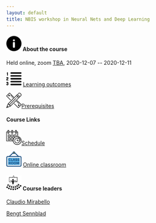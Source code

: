 ```yaml
---
layout: default
title: NBIS workshop in Neural Nets and Deep Learning
---
```


#### <img border="0" src="icons/info.svg" width="40" height="40">  About the course
Held online, zoom [TBA](TBA), 2020-12-07 -- 2020-12-11

<img border="0" src="icons/content.svg" width="40" height="40"> [Learning outcomes](learningOutcomes)

<img border="0" src="icons/precourse.svg" width="40" height="40">[Prerequisites](prerequisites)

#### Course Links
<img border="0" src="icons/schedule-02.svg" width="40" height="40">[Schedule](schedule)

<img border="0" src="icons/classroom.svg" width="40" height="40"> [Online classroom](classroom)

<!--
#### Labs links
-->

#### <img border="0" src="icons/education.svg" width="40" height="40"> Course leaders

[Claudio Mirabello](http://nbis.se/about/staff/claudio-mirabello/)

[Bengt Sennblad](http://nbis.se/about/staff/bengt-sennblad/)
